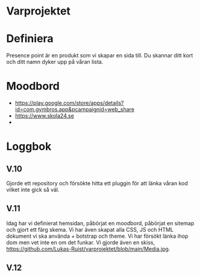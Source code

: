 # Varprojektet
# Definiera
Presence point är en produkt som vi skapar en sida till. Du skannar ditt kort och ditt namn dyker upp på våran lista.
# Moodbord 
* https://play.google.com/store/apps/details?id=com.gymbros.app&pcampaignid=web_share
* https://www.skola24.se
* 
# Loggbok
## V.10
Gjorde ett repository och försökte hitta ett pluggin för att länka våran kod vilket inte gick så väl.
## V.11
Idag har vi definierat hemsidan, påbörjat en moodbord, påbörjat en sitemap och gjort ett färg skema. Vi har även skapat alla CSS, JS och HTML dokument vi ska använda + botstrap och theme. Vi har försökt länka ihop dom men vet inte en om det funkar. Vi gjorde även en skiss, https://github.com/Lukas-Ruist/varprojektet/blob/main/Media.jpg.
## V.12
